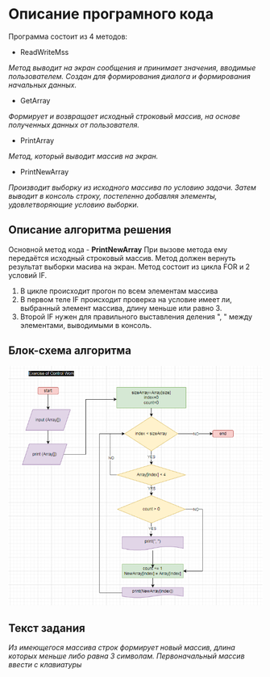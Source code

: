 # Описание програмного кода
Программа состоит из 4 методов:
+ ReadWriteMss

*Метод выводит на экран сообщения и принимает значения, вводимые пользователем. Создан для формирования диалога и формирования начальных данных.*
+ GetArray

*Формирует и возвращает исходный строковый массив, на основе полученных данных от пользователя.*
+ PrintArray

*Метод, который выводит массив на экран.*
+ PrintNewArray

*Производит выборку из исходного массива по условию задачи. Затем выводит в консоль строку, постепенно добавляя элементы, удовлетворяющие условию выборки.*

## Описание алгоритма решения
Основной метод кода  - **PrintNewArray**
При вызове метода ему передаётся исходный строковый массив.
Метод должен вернуть результат выборки масива на экран.
Метод состоит из цикла FOR и 2 условий IF.
1. В цикле происходит прогон по всем элементам массива
2. В первом теле IF происходит проверка на условие имеет ли, выбранный элемент массива, длину меньше или равно 3.
3. Второй IF нужен для правильного выставления деления ", " между элементами, выводимыми в консоль.

## Блок-схема алгоритма

![BlockScheme](.//images/BlockScheme_ControlWork.png)

## Текст задания
*Из имеющегося массива строк формирует новый массив, длина которых меньше либо равна 3 символам. Первоначальный массив ввести с клавиатуры*
